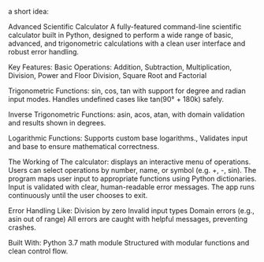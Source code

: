 a short idea:

Advanced Scientific Calculator
A fully-featured command-line scientific calculator built in Python, designed to perform a wide range of basic, advanced, and trigonometric calculations with a clean user interface and robust error handling.

Key Features:
Basic Operations: Addition, Subtraction, Multiplication, Division, Power and Floor Division, Square Root and Factorial

Trigonometric Functions: sin, cos, tan with support for degree and radian input modes. Handles undefined cases like tan(90° + 180k) safely.

Inverse Trigonometric Functions: asin, acos, atan, with domain validation and results shown in degrees.

Logarithmic Functions: Supports custom base logarithms., Validates input and base to ensure mathematical correctness.

The Working of The calculator:
displays an interactive menu of operations. Users can select operations by number, name, or symbol (e.g. +, -, sin). The program maps user input to appropriate functions using Python dictionaries. 
Input is validated with clear, human-readable error messages. The app runs continuously until the user chooses to exit.

Error Handling Like:
Division by zero
Invalid input types
Domain errors (e.g., asin out of range)
All errors are caught with helpful messages, preventing crashes.

Built With:
Python 3.7
math module
Structured with modular functions and clean control flow.
